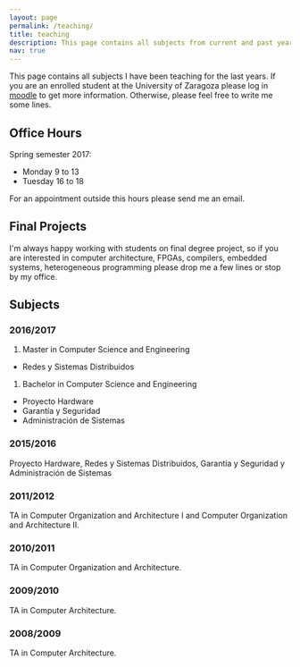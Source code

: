 ```yaml
---
layout: page
permalink: /teaching/
title: teaching
description: This page contains all subjects from current and past years
nav: true
---
```


This page contains all subjects I have been teaching for the last years. If you
are an enrolled student at the University of Zaragoza please log in
[moodle](https://moodle2.unizar.es/add/) to get more information. Otherwise, please
feel free to write me some lines.

## Office Hours

Spring semester 2017:

* Monday 9 to 13
* Tuesday 16 to 18

For an appointment outside this hours please send me an email.

## Final Projects

I'm always happy working with students on final degree project, so if you are
interested in computer architecture, FPGAs, compilers, embedded systems,
heterogeneous programming please drop me a few lines or stop by my office.

## Subjects

### 2016/2017

1. Master in Computer Science and Engineering
* Redes y Sistemas Distribuidos

1. Bachelor in Computer Science and Engineering
* Proyecto Hardware
* Garantía y Seguridad
* Administración de Sistemas

### 2015/2016

Proyecto Hardware, Redes y Sistemas Distribuidos, Garantía y Seguridad
y Administración de Sistemas

### 2011/2012

TA in Computer Organization and Architecture I and Computer Organization and
Architecture II.

### 2010/2011

TA in Computer Organization and Architecture.

### 2009/2010

TA in Computer Architecture.

### 2008/2009

TA in Computer Architecture.

